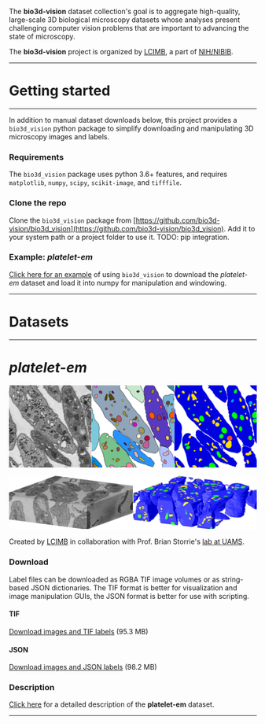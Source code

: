 The **bio3d-vision** dataset collection's goal is to aggregate high-quality, large-scale 3D biological microscopy datasets whose analyses present challenging computer vision problems that are important to advancing the state of microscopy.


The **bio3d-vision** project is organized by [LCIMB](about-lcimb/), a part of [NIH/NIBIB](https://www.nibib.nih.gov/).

---

# Getting started

---

In addition to manual dataset downloads below, this project provides a `bio3d_vision` python package to simplify downloading and manipulating 3D microscopy images and labels. 

### Requirements

The `bio3d_vision` package uses python 3.6+ features, and requires `matplotlib`, `numpy`, `scipy`, `scikit-image`, and `tifffile`.

### Clone the repo

Clone the `bio3d_vision` package from [https://github.com/bio3d-vision/bio3d_vision](https://github.com/bio3d-vision/bio3d_vision). Add it to your system path or a project folder to use it. TODO: pip integration.

### Example: *platelet-em*

[Click here for an example](examples/example_data_prep.html) of using `bio3d_vision` to download the *platelet-em* dataset and load it into numpy for manipulation and windowing.

---

# Datasets

---

# *platelet-em*

![](media/platelet-banner-2.png)

![](media/3d/50-wide.png)

Created by [LCIMB](https://www.nibib.nih.gov/labs-at-nibib/laboratory-cellular-imaging-and-macromolecular-biophysics-lcimb) in collaboration with Prof. Brian Storrie's [lab at UAMS](https://physiology.uams.edu/faculty/brian-storrie/).

### Download

Label files can be downloaded as RGBA TIF image volumes or as string-based JSON dictionaries. The TIF format is better for visualization and image manipulation GUIs, the JSON format is better for use with scripting.

#### TIF

[Download images and TIF labels](https://www.dropbox.com/s/pvrfnurjq11k0l3/images_and_labels_rgba.zip?dl=1) (95.3 MB)

#### JSON

[Download images and JSON labels](https://www.dropbox.com/s/tgmwv9kegijfrao/images_and_labels_json.zip?dl=1) (98.2 MB)

### Description

[Click here](platelet-description.html) for a detailed description of the **platelet-em** dataset.

---